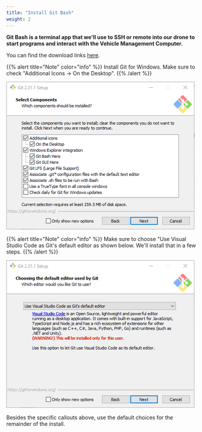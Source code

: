 ```yaml
---
title: "Install Git Bash"
weight: 2
---
```


**Git Bash is a terminal app that we'll use to SSH or remote into our drone to
start programs and interact with the Vehicle Management Computer.**

You can find the download links [here](https://git-scm.com/downloads).

{{% alert title="Note" color="info" %}}
Install Git for Windows. Make sure to check "Additional Icons -> On the Desktop".
{{% /alert %}}

![](image.png)

{{% alert title="Note" color="info" %}}
Make sure to choose "Use Visual Studio Code as Git's default editor as shown below.
We'll install that in a few steps.
{{% /alert %}}

![](image1.png)

Besides the specific callouts above, use the default choices for
the remainder of the install.

